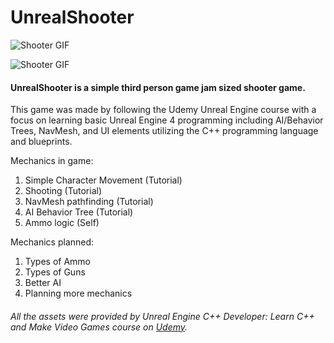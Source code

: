 # UnrealShooter
![Shooter GIF](https://media.giphy.com/media/KxcUPLzXy9TAuSJQtS/giphy.gif)

![Shooter GIF](https://media.giphy.com/media/JqDObrkns0OMAhmLHE/giphy.gif)

#### UnrealShooter is a simple third person game jam sized shooter game.

This game was made by following the Udemy Unreal Engine course with a focus on learning basic Unreal Engine 4 programming including AI/Behavior Trees, NavMesh, and UI elements utilizing the C++ programming language and blueprints.

Mechanics in game:
1. Simple Character Movement (Tutorial)
2. Shooting (Tutorial)
3. NavMesh pathfinding (Tutorial)
4. AI Behavior Tree (Tutorial)
4. Ammo logic (Self)

Mechanics planned:
1. Types of Ammo
2. Types of Guns
3. Better AI
4. Planning more mechanics


###### All the assets were provided by *Unreal Engine C++ Developer: Learn C++ and Make Video Games* course on [Udemy](https://www.udemy.com/course/unrealcourse/).
